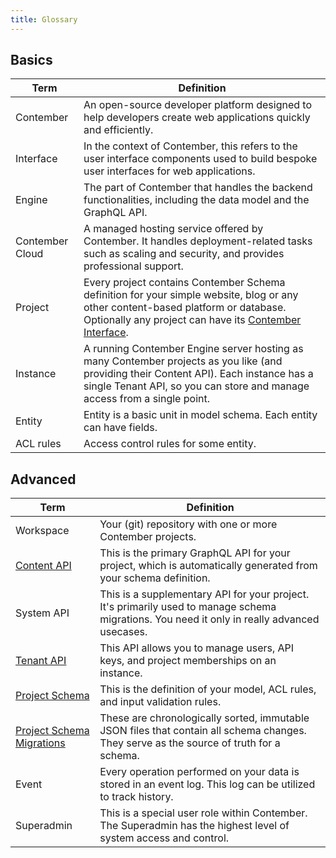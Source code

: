 ```yaml
---
title: Glossary
---
```


## Basics

| Term                          | Definition |
| ----------------------- | ----------- |
| Contember | An open-source developer platform designed to help developers create web applications quickly and efficiently. |
| Interface | In the context of Contember, this refers to the user interface components used to build bespoke user interfaces for web applications. |
| Engine | The part of Contember that handles the backend functionalities, including the data model and the GraphQL API. |
| Contember Cloud | A managed hosting service offered by Contember. It handles deployment-related tasks such as scaling and security, and provides professional support. |
| Project | Every project contains Contember Schema definition for your simple website, blog or any other content-based platform or database. Optionally any project can have its [Contember Interface](/reference/admin/introduction.md). |
| Instance | A running Contember Engine server hosting as many Contember projects as you like (and providing their Content API). Each instance has a single Tenant API, so you can store and manage access from a single point. |
| Entity | Entity is a basic unit in model schema. Each entity can have fields. |
| ACL rules | Access control rules for some entity. |

## Advanced

| Term                          | Definition |
| ----------------------- | ----------- |
| Workspace | Your (git) repository with one or more Contember projects. |
| [Content API](/reference/engine/content/overview.md) | This is the primary GraphQL API for your project, which is automatically generated from your schema definition. |
| System API | This is a supplementary API for your project. It's primarily used to manage schema migrations. You need it only in really advanced usecases. |
| [Tenant API](/reference/engine/tenant/overview.md) | This API allows you to manage users, API keys, and project memberships on an instance. |
| [Project Schema](/reference/engine/schema/overview.md) | This is the definition of your model, ACL rules, and input validation rules. |
| [Project Schema Migrations](/reference/engine/schema/migrations.md) | These are chronologically sorted, immutable JSON files that contain all schema changes. They serve as the source of truth for a schema. |
| Event | Every operation performed on your data is stored in an event log. This log can be utilized to track history. |
| Superadmin | This is a special user role within Contember. The Superadmin has the highest level of system access and control. |

<!--
ADD MODEL SCHEMA, INPUT VALIDATION RULES
-->
